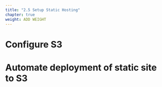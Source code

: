 ```yaml
---
title: "2.5 Setup Static Hosting"
chapter: true
weight: ADD WEIGHT
---
```


# Configure S3

# Automate deployment of static site to S3